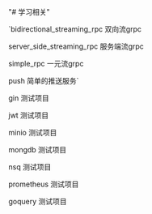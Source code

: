 "# 学习相关"


`bidirectional_streaming_rpc 双向流grpc
 
 server_side_streaming_rpc 服务端流grpc
 
 simple_rpc 一元流grpc 
 
 push 简单的推送服务`
 
 gin 测试项目
 
 jwt 测试项目
 
 minio 测试项目
 
 mongdb 测试项目
 
 nsq 测试项目
 
 prometheus 测试项目
 
 goquery 测试项目